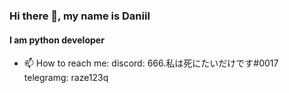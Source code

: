 ### Hi there 👋, my name is Daniil
#### I am python developer

- 📫 How to reach me: discord: 666.私は死にたいだけです#0017 telegramg: raze123q 
